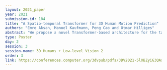 ```yaml
---
layout: 2021_paper
year: 2021
submission-id: 184
title: "A Spatio-temporal Transformer for 3D Human Motion Prediction"
authors: "Emre Aksan, Manuel Kaufmann, Peng Cao and Otmar Hilliges"
abstract: "We propose a novel Transformer-based architecture for the task of generative modeling of 3D human motion. Previous work commonly relies on RNN-based models considering shorter forecast horizons reaching a stationary and often implausible state quickly. Recent studies show that implicit temporal representations in the frequency domain are also effective in making predictions for a pre-determined horizon. Our focus lies on learning spatio-temporal representations autoregressively and hence the generation of plausible future developments over both the short and long term. The proposed model learns high dimensional embeddings for skeletal joints and how to compose a temporally coherent pose via a decoupled temporal and spatial self-attention mechanism. Our dual attention concept allows the model to access current and past information directly and to capture both the structural and the temporal dependencies explicitly. We show empirically that this effectively learns the underlying motion dynamics and reduces error accumulation over time observed in auto-regressive models. Our model is able to make accurate short-term predictions and generate plausible motion sequences over long horizons."
type: Poster
day: 2
session: 3
session-name: 3D Humans + Low-level Vision 2
order: 3
link: https://conferences.computer.org/3dvpub/pdfs/3DV2021-5lXBZyiG3QAsRBKXHIjqU8/268800a565/268800a565.pdf
---
```

